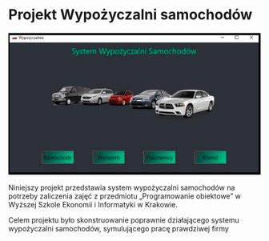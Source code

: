 # Projekt Wypożyczalni samochodów
![alt text](https://github.com/Ljonel/Project_RentalCar/blob/master/ProjectC-github/Images/readme.png?raw=true)


Niniejszy projekt przedstawia system wypożyczalni samochodów na potrzeby zaliczenia
zajęć z przedmiotu „Programowanie obiektowe” 
w Wyższej Szkole Ekonomii i Informatyki
w Krakowie.

Celem projektu było skonstruowanie poprawnie działającego systemu wypożyczalni
samochodów, symulującego pracę prawdziwej firmy
